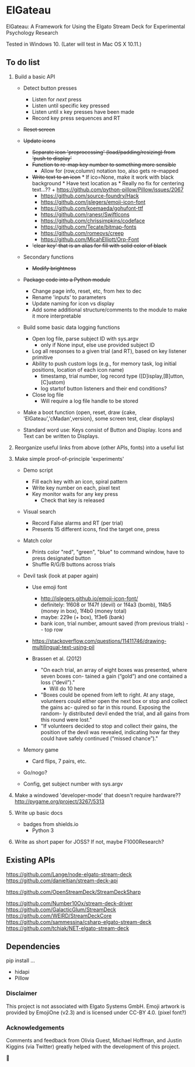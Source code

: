 # ElGateau
ElGateau: A Framework for Using the Elgato Stream Deck for Experimental Psychology Research

Tested in Windows 10.
(Later will test in Mac OS X 10.11.)

## To do list

1. Build a basic API
	- Detect button presses
		+ Listen for *next* press
		+ Listen until specific key pressed
		+ Listen until x key presses have been made
		+ Record key press sequences and RT

	- ~~Reset screen~~
	- ~~Update icons~~
		+ ~~Separate icon 'preprocessing' (load/padding/resizing) from 'push to display'~~
		+ ~~Function to re-map key number to something more sensible~~
			- Allow for (row,column) notation too, also gets re-mapped
		+ ~~Write text to an icon~~
				* If ico=None, make it work with black background
				* Have text location as 
				* Really no fix for centering text...??
					+ https://github.com/python-pillow/Pillow/issues/2067
			- https://github.com/source-foundry/Hack
			- https://github.com/jslegers/emoji-icon-font
			- https://github.com/koemaeda/gohufont-ttf
			- https://github.com/ranesr/SwiftIcons
			- https://github.com/chrissimpkins/codeface
			- https://github.com/Tecate/bitmap-fonts
			- https://github.com/romeovs/creep
			- https://github.com/MicahElliott/Orp-Font
		+ ~~'clear key' that is an alias for fill with solid color of black~~
	- Secondary functions
		+ ~~Modify brightness~~
	- ~~Package code into a Python module~~
		+ Change page info, reset, etc, from hex to dec
		+ Rename 'inputs' to parameters
		+ Update naming for icon vs display
		+ Add some additional structure/comments to the module to make it more interpretable

	- Build some basic data logging functions
		+ Open log file, parse subject ID with sys.argv
			- only if None input, else use provided subject ID
		+ Log all responses to a given trial (and RT), based on key listener primitive
		+ Ability to push custom logs (e.g., for memory task, log initial positions, location of each icon name)
			* timestamp, trial number, log record type ([D]isplay,[B]utton,[C]ustom)
			* log startof button listeners and their end conditions?
		+ Close log file
			* Will require a log file handle to be stored

	- Make a boot function (open, reset, draw {cake, 'ElGateau','cMadan',version}, some screen test, clear displays)

	- Standard word use: Keys consist of Button and Display. Icons and Text can be written to Displays.

1. Reorganize useful links from above (other APIs, fonts) into a useful list

1. Make simple proof-of-principle 'experiments'

	- Demo script
		+ Fill each key with an icon, spiral pattern
		+ Write key number on each, pixel text
		+ Key monitor waits for any key press
			* Check that key is released

	- Visual search
		+ Record False alarms and RT (per trial)
		+ Presents 15 different icons, find the target one, press

	- Match color
		+ Prints color "red", "green", "blue" to command window, have to press designated button
		+ Shuffle R/G/B buttons across trials

	- Devil task (look at paper again)
		+ Use emoji font
			* http://jslegers.github.io/emoji-icon-font/
			* definitely: 1f608 or 1f47f (devil) or 1f4a3 (bomb), 1f4b5 (money in box), 1f4b0 (money total) 
			* maybe: 229e (+ box), 1f3e6 (bank) 
			* bank icon, trial number, amount saved (from previous trials) -- top row
		+ https://stackoverflow.com/questions/11411746/drawing-multilingual-text-using-pil
		
		+ Brassen et al. (2012)
			* "On each trial, an array of eight boxes was presented, where seven boxes con- tained a gain (“gold”) and one contained a loss (“devil”)."
				- Will do 10 here
			* "Boxes could be opened from left to right. At any stage, volunteers could either open the next box or stop and collect the gains ac- quired so far in this round. Exposing the random- ly distributed devil ended the trial, and all gains from this round were lost."
			* "If volunteers decided to stop and collect their gains, the position of the devil was revealed, indicating how far they could have safely continued (“missed chance”)." 

	- Memory game
		+ Card flips, 7 pairs, etc.

	- Go/nogo?

	- Config, get subject number with sys.argv

1. Make a windowed 'developer-mode' that doesn't require hardware??
http://pygame.org/project/3267/5313

1. Write up basic docs
	- badges from shields.io
		+ Python 3

1. Write as short paper for JOSS? If not, maybe F1000Research?

## Existing APIs
https://github.com/Lange/node-elgato-stream-deck
https://github.com/danieltian/stream-deck-api

https://github.com/OpenStreamDeck/StreamDeckSharp

https://github.com/Number10Ox/stream-deck-driver
https://github.com/GalacticGlum/StreamDeck
https://github.com/WElRD/StreamDeckCore
https://github.com/sammessina/csharp-elgato-stream-deck
https://github.com/tchiak/NET-elgato-stream-deck

## Dependencies
pip install ...
- hidapi
- Pillow

### Disclaimer

This project is not associated with Elgato Systems GmbH. 
Emoji artwork is provided by EmojiOne (v2.3) and is licensed under CC-BY 4.0.
(pixel font?)

### Acknowledgements

Comments and feedback from Olivia Guest, Michael Hoffman, and Justin Kiggins (via Twitter) greatly helped with the development of this project.

:cake: